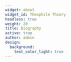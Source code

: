 ```yaml
---
widget: about
widget_id: Theophile Thiery
headless: true
weight: 20
title: Biography
active: true
author: admin
design:
  background:
    text_color_light: true
---
```

